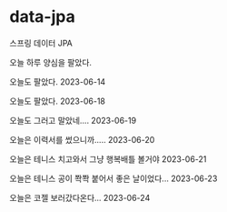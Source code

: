 # data-jpa
스프링 데이터 JPA

오늘 하루 양심을 팔았다.

오늘도 팔았다. 2023-06-14

오늘도 팔았다. 2023-06-18

오늘도 그러고 말았네.... 2023-06-19

오늘은 이력서를 썼으니까..... 2023-06-20

오늘은 테니스 치고와서 그냥 행복배틀 볼거야 2023-06-21

오늘은 테니스 공이 쫙쫙 붙어서 좋은 날이었다... 2023-06-23

오늘은 코젤 보러갔다온다... 2023-06-24
